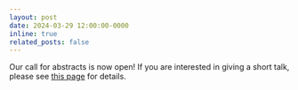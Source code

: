 ```yaml
---
layout: post
date: 2024-03-29 12:00:00-0000
inline: true
related_posts: false
---
```


Our call for abstracts is now open! If you are interested in giving a short talk, please see <a href="https://bayareadevosymposium.github.io/bayareadevosymposium/abstracts" target="_blank">this page</a> for details.
